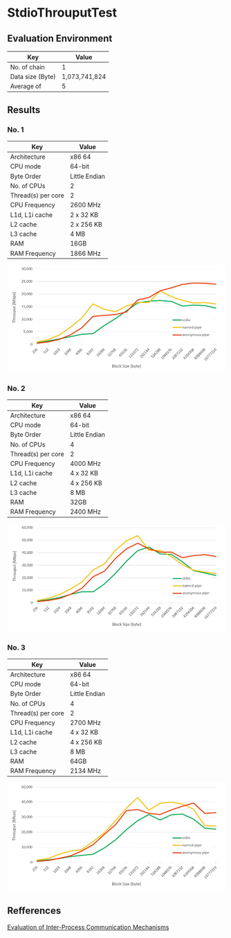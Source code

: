 # StdioThrouputTest

## Evaluation Environment

|Key|Value|
|--|--|
|No. of chain|1|
|Data size (Byte)|1,073,741,824|
|Average of |5|

## Results

### No. 1

|Key|Value|
|--|--|
|Architecture|x86 64|
|CPU mode|64-bit|
|Byte Order|Little Endian|
|No. of CPUs|2|
|Thread(s) per core|2|
|CPU Frequency|2600 MHz|
|L1d, L1i cache|2 x 32 KB|
|L2 cache|2 x 256 KB|
|L3 cache|4 MB|
|RAM|16GB|
|RAM Frequency|1866 MHz|

![results](documents/result_1.jpg)

### No. 2

|Key|Value|
|--|--|
|Architecture|x86 64|
|CPU mode|64-bit|
|Byte Order|Little Endian|
|No. of CPUs|4|
|Thread(s) per core|2|
|CPU Frequency|4000 MHz|
|L1d, L1i cache|4 x 32 KB|
|L2 cache|4 x 256 KB|
|L3 cache|8 MB|
|RAM|32GB|
|RAM Frequency|2400 MHz|

![results](documents/result_2.jpg)


### No. 3

|Key|Value|
|--|--|
|Architecture|x86 64|
|CPU mode|64-bit|
|Byte Order|Little Endian|
|No. of CPUs|4|
|Thread(s) per core|2|
|CPU Frequency|2700 MHz|
|L1d, L1i cache|4 x 32 KB|
|L2 cache|4 x 256 KB|
|L3 cache|8 MB|
|RAM|64GB|
|RAM Frequency|2134 MHz|

![results](documents/result_3.jpg)

## Refferences
[Evaluation of Inter-Process Communication Mechanisms](http://pages.cs.wisc.edu/~adityav/Evaluation_of_Inter_Process_Communication_Mechanisms.pdf)